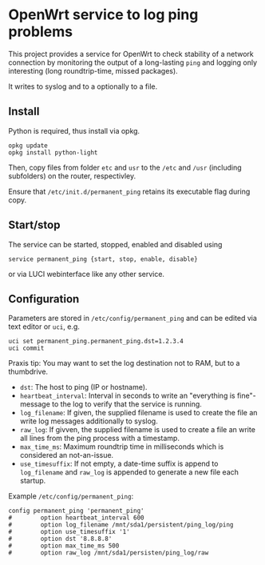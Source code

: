 # OpenWrt service to log ping problems

This project provides a service for OpenWrt to check stability of a network
connection by monitoring the output of a long-lasting `ping` and logging only
interesting (long roundtrip-time, missed packages).

It writes to syslog and to a optionally to a file.

## Install
Python is required, thus install via opkg.
```
opkg update
opkg install python-light
```

Then, copy files from folder `etc` and `usr` to the `/etc` and `/usr` (including subfolders) on the router, respectivley.

Ensure that `/etc/init.d/permanent_ping` retains its executable flag during copy.

## Start/stop
The service can be started, stopped, enabled and disabled using
```
service permanent_ping {start, stop, enable, disable}
```
or via LUCI webinterface like any other service.

## Configuration
Parameters are stored in `/etc/config/permanent_ping` and can be edited via text editor or `uci`, e.g.
```
uci set permanent_ping.permanent_ping.dst=1.2.3.4
uci commit
```

Praxis tip: You may want to set the log destination not to RAM, but to a thumbdrive.

* `dst`: The host to ping (IP or hostname).
* `heartbeat_interval`: Interval in seconds to write an "everything is fine"-message to the log to verify that the service is running.
* `log_filename`: If given, the supplied filename is used to create the file an write log messages additionally to syslog.
* `raw_log`: If givven, the supplied filename is used to create a file an write all lines from the ping process with a timestamp.
* `max_time_ms`: Maximum roundtrip time in milliseconds which is considered an not-an-issue.
* `use_timesuffix`: If not empty, a date-time suffix is append to `log_filename` and `raw_log` is appended to generate a new file each startup.

Example `/etc/config/permanent_ping`:
```
config permanent_ping 'permanent_ping'
#        option heartbeat_interval 600
#        option log_filename /mnt/sda1/persistent/ping_log/ping
#        option use_timesuffix '1'
#        option dst '8.8.8.8'
#        option max_time_ms 500
#        option raw_log /mnt/sda1/persisten/ping_log/raw
```

